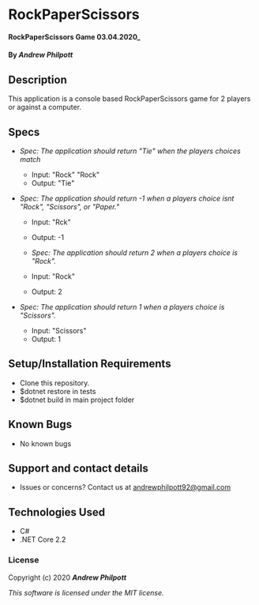# RockPaperScissors

#### RockPaperScissors Game 03.04.2020\_

#### By _**Andrew Philpott**_

## Description

This application is a console based RockPaperScissors game for 2 players or against a computer.

## Specs

- _Spec: The application should return "Tie" when the players choices match_

  - Input: "Rock" "Rock"
  - Output: "Tie"

- _Spec: The application should return -1 when a players choice isnt "Rock", "Scissors", or "Paper."_

  - Input: "Rck"
  - Output: -1

  - _Spec: The application should return 2 when a players choice is "Rock"._

  - Input: "Rock"
  - Output: 2

- _Spec: The application should return 1 when a players choice is "Scissors"._

  - Input: "Scissors"
  - Output: 1

## Setup/Installation Requirements

- Clone this repository.
- \$dotnet restore in tests
- \$dotnet build in main project folder

## Known Bugs

- No known bugs

## Support and contact details

- Issues or concerns? Contact us at andrewphilpott92@gmail.com

## Technologies Used

- C#
- .NET Core 2.2

### License

Copyright (c) 2020 **_Andrew Philpott_**

_This software is licensed under the MIT license._
